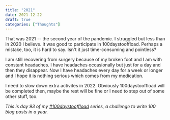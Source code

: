 ```yaml
---
title: "2021"
date: 2021-12-22
draft: true
categories: ["Thoughts"]
---
```

That was 2021 -- the second year of the pandemic. I struggled but less than in 2020 I believe. It was good to participate in 100daystooffload. Perhaps a mistake, too, it is hard to say. Isn't it just time-consuming and pointless?

I am still recovering from surgery because of my broken foot and I am with constant headaches. I have headaches occasionally but just for a day and then they disappear. Now I have headaches every day for a week or longer and I hope it is nothing serious which comes from my medication.

I need to slow down extra activites in 2022. Obviously 100daystooffload will be completed then, maybe the rest will be fine or I need to step out of some other stuff, too.

_This is day 93 of my [#100daystooffload](https://100daystooffload.com/) series, a challenge to write 100 blog posts in a year._